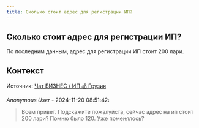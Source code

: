 ```yaml
---
title: Сколько стоит адрес для регистрации ИП?
---
```


## Сколько стоит адрес для регистрации ИП?

По последним данным, адрес для регистрации ИП стоит 200 лари.

## Контекст

Источник: [Чат БИЗНЕС / ИП 💰 Грузия](https://t.me/ip_ge)

_Anonymous User_ - 2024-11-20 08:51:42:

> Всем привет. Подскажите пожалуйста, сейчас адрес на ип стоит 200 лари? Помню было 120. Уже поменялось?
